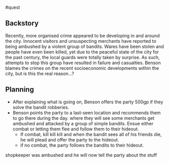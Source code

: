 #quest
## Backstory
Recently, more organised crime appeared to be developing in and around the city. Innocent visitors and unsuspecting merchants have reported to being ambushed by a violent group of bandits. Wares have been stolen and people have even been killed, yet due to the peaceful state of the city for the past century, the local guards were totally taken by surprise. As such, attempts to stop this group have resulted in failure and casualties.
Benson blames the crimes on the recent socioeconomic developments within the city, but is this the real reason...?

## Planning
- After explaining what is going on, Benson offers the party 500gp if they solve the bandit robberies.
- Benson points the party to a last-seen location and recommends them to go there during the day. where they will see some merchants get ambushed and attacked by a group of simple bandits. Ensue either combat or letting them flee and follow them to their hideout.
	- If combat, kill kill kill and when the bandit sees all of his friends die, he will plead and offer the party to the hideout.
	- if no combat, the party follows the bandits to their hideout.



shopkeeper was ambushed and he will now tell the party about the stuff
